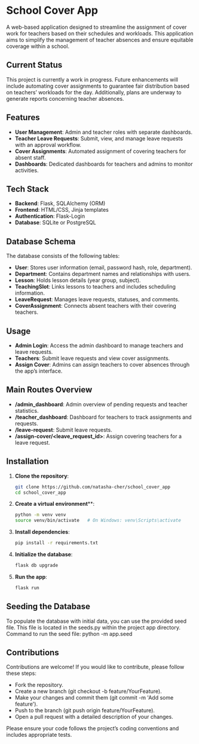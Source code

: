 # School Cover App

A web-based application designed to streamline the assignment of cover work for teachers based on their schedules and workloads. This application aims to simplify the management of teacher absences and ensure equitable coverage within a school.

## Current Status

This project is currently a work in progress. Future enhancements will include automating cover assignments to guarantee fair distribution based on teachers’ workloads for the day. Additionally, plans are underway to generate reports concerning teacher absences.

## Features

- **User Management**: Admin and teacher roles with separate dashboards.
- **Teacher Leave Requests**: Submit, view, and manage leave requests with an approval workflow.
- **Cover Assignments**: Automated assignment of covering teachers for absent staff.
- **Dashboards**: Dedicated dashboards for teachers and admins to monitor activities.

## Tech Stack

- **Backend**: Flask, SQLAlchemy (ORM)
- **Frontend**: HTML/CSS, Jinja templates
- **Authentication**: Flask-Login
- **Database**: SQLite or PostgreSQL

## Database Schema

The database consists of the following tables:

- **User**: Stores user information (email, password hash, role, department).
- **Department**: Contains department names and relationships with users.
- **Lesson**: Holds lesson details (year group, subject).
- **TeachingSlot**: Links lessons to teachers and includes scheduling information.
- **LeaveRequest**: Manages leave requests, statuses, and comments.
- **CoverAssignment**: Connects absent teachers with their covering teachers.

## Usage

- **Admin Login**: Access the admin dashboard to manage teachers and leave requests.
- **Teachers**: Submit leave requests and view cover assignments.
- **Assign Cover**: Admins can assign teachers to cover absences through the app’s interface.

## Main Routes Overview

- **/admin_dashboard**: Admin overview of pending requests and teacher statistics.
- **/teacher_dashboard**: Dashboard for teachers to track assignments and requests.
- **/leave-request**: Submit leave requests.
- **/assign-cover/<leave_request_id>**: Assign covering teachers for a leave request.

## Installation

1. **Clone the repository**:
   
   ```bash
   git clone https://github.com/natasha-cher/school_cover_app
   cd school_cover_app
2. **Create a virtual environment****:

   ```bash
   python -m venv venv
   source venv/bin/activate   # On Windows: venv\Scripts\activate

3. **Install dependencies**:

   ```bash
   pip install -r requirements.txt

4. **Initialize the database**:

   ```bash
   flask db upgrade

5. **Run the app**:

   ```bash
   flask run 


## Seeding the Database

To populate the database with initial data, you can use the provided seed file. This file is located in the seeds.py within the project app directory.  Command to run the seed file:
python -m app.seed

## Contributions 
Contributions are welcome! If you would like to contribute, please follow these steps:

- Fork the repository.
- Create a new branch (git checkout -b feature/YourFeature).
- Make your changes and commit them (git commit -m 'Add some feature').
- Push to the branch (git push origin feature/YourFeature).
- Open a pull request with a detailed description of your changes.

Please ensure your code follows the project’s coding conventions and includes appropriate tests.
